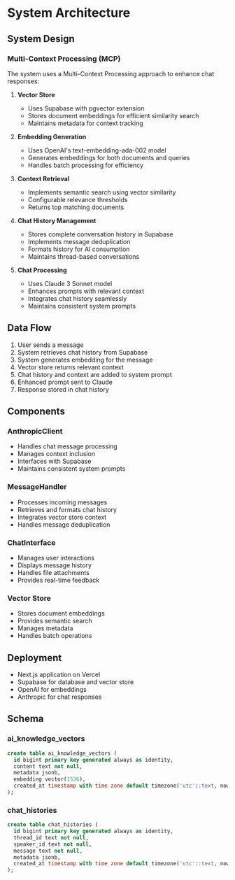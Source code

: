 # System Architecture

## System Design

### Multi-Context Processing (MCP)

The system uses a Multi-Context Processing approach to enhance chat responses:

1. **Vector Store**

   - Uses Supabase with pgvector extension
   - Stores document embeddings for efficient similarity search
   - Maintains metadata for context tracking

2. **Embedding Generation**

   - Uses OpenAI's text-embedding-ada-002 model
   - Generates embeddings for both documents and queries
   - Handles batch processing for efficiency

3. **Context Retrieval**

   - Implements semantic search using vector similarity
   - Configurable relevance thresholds
   - Returns top matching documents

4. **Chat History Management**

   - Stores complete conversation history in Supabase
   - Implements message deduplication
   - Formats history for AI consumption
   - Maintains thread-based conversations

5. **Chat Processing**

   - Uses Claude 3 Sonnet model
   - Enhances prompts with relevant context
   - Integrates chat history seamlessly
   - Maintains consistent system prompts

## Data Flow

1. User sends a message
2. System retrieves chat history from Supabase
3. System generates embedding for the message
4. Vector store returns relevant context
5. Chat history and context are added to system prompt
6. Enhanced prompt sent to Claude
7. Response stored in chat history

## Components

### AnthropicClient

- Handles chat message processing
- Manages context inclusion
- Interfaces with Supabase
- Maintains consistent system prompts

### MessageHandler

- Processes incoming messages
- Retrieves and formats chat history
- Integrates vector store context
- Handles message deduplication

### ChatInterface

- Manages user interactions
- Displays message history
- Handles file attachments
- Provides real-time feedback

### Vector Store

- Stores document embeddings
- Provides semantic search
- Manages metadata
- Handles batch operations

## Deployment

- Next.js application on Vercel
- Supabase for database and vector store
- OpenAI for embeddings
- Anthropic for chat responses

## Schema

### ai_knowledge_vectors

```sql
create table ai_knowledge_vectors (
  id bigint primary key generated always as identity,
  content text not null,
  metadata jsonb,
  embedding vector(1536),
  created_at timestamp with time zone default timezone('utc'::text, now()) not null
);
```

### chat_histories

```sql
create table chat_histories (
  id bigint primary key generated always as identity,
  thread_id text not null,
  speaker_id text not null,
  message text not null,
  metadata jsonb,
  created_at timestamp with time zone default timezone('utc'::text, now()) not null
);
```
